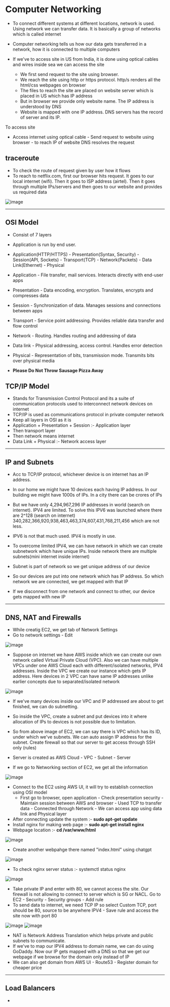 # Computer Networking

- To connect different systems at different locations, network is used. Using network we can transfer data. It is basically a group of networks which is called internet
- Computer networking tells us how our data gets transferred in a network, how it is connected to multiple computers

- If we've to access site in US from India, it is done using optical cables and wires inside sea we can access the site
  - We first send request to the site using browser.
  - We reach the site using http or https protocol. http/s renders all the html/css webpages on browser
  - The files to reach the site are placed on website server which is placed in US which has IP address
  - But in browser we provide only website name. The IP address is understood by DNS
  - Website is mapped with one IP address. DNS servers has the record of server and its IP.

To access site 
- Access internet using optical cable - Send request to website using browser - to reach IP of website DNS resolves the request


traceroute
-
- To check the route of request given by user how it flows
- To reach to netflix.com, first our browser hits request. It goes to our local internet (wifi). Then it goes to ISP address (airtel). Then it goes through multiple IPs/servers and then goes to our website and provides us required data

![image](https://github.com/user-attachments/assets/e65c2e1a-c42c-4344-81b0-bc79c70692f4)

---------------------------------------------------------------------------------------------------

OSI Model
-
- Consist of 7 layers
- Application is run by end user.
- Application(HTTP/HTTPS) - Presentation(Syntax, Security) - Session(API, Sockets) - Transport(TCP) - Network(Packets) - Data Link(Ethernet) - Physical

- Application - File transfer, mail services. Interacts directly with end-user apps
- Presentation - Data encoding, encryption. Translates, encrypts and compresses data
- Session - Synchronization of data. Manages sessions and connections between apps
- Transport - Service point addressing. Provides reliable data transfer and flow control
- Network - Routing. Handles routing and addressing of data
- Data link - Physical addressing, access control. Handles error detection
- Physical - Representation of bits, transmission mode. Transmits bits over physical media

- **Please Do Not Throw Sausage Pizza Away**

TCP/IP Model
-
- Stands for Transmission Control Protocol and its a suite of communication protocols used to interconnect network devices on internet
- TCP/IP is used as communications protocol in private computer network
- Keep all layers in OSI as it is
- Application + Presentation + Session :- Application layer
- Then transport layer
- Then network means internet
- Data Link + Physical :- Network access layer


---------------------------------------------------------------------------------------------------

IP and Subnets
-
-  Acc to TCP/IP protocol, whichever device is on internet has an IP address.
-  In our home we might have 10 devices each having IP address. In our building we might have 1000s of IPs. In a city there can be crores of IPs
-  But we have only 4,294,967,296 IP addresses in world (search on internet). IPV4 are limited. To solve this IPV6 was launched where there are 2^128 (search on internet) 340,282,366,920,938,463,463,374,607,431,768,211,456 which are not less.
- IPV6 is not that much used. IPV4 is mostly in use.
- To overcome limited IPV4, we can have network in which we can create subnetwork which have unique IPs. Inside network there are multiple subnets(mini internet inside internet)
- Subnet is part of network so we get unique address of our device

- So our devices are put into one network which has IP address. So which network we are connected, we get mapped with that IP
- If we disconnect from one network and connect to other, our device gets mapped with new IP

---------------------------------------------------------------------------------------------------

DNS, NAT and Firewalls
-
- While creatig EC2, we get tab of Network Settings
- Go to network settings - Edit

![image](https://github.com/user-attachments/assets/6f29511c-b728-41ec-8147-3340fc3d2609)

- Suppose on internet we have AWS inside which we can create our own network called Virtual Private Cloud (VPC). Also we can have multiple VPCs under one AWS Cloud each with different/isolated networks, IPV4 addresses. Inside the VPC we create our instance which gets IP address. Here devices in 2 VPC can have same IP addresses unlike earlier concepts due to separated/isolated network

![image](https://github.com/user-attachments/assets/054d077d-4717-43ef-86ce-387273d3e701)

- If we've many devices inside our VPC and IP addressed are about to get finished, we can do subnetting.
- So inside the VPC, create a subnet and put devices into it where allocation of IPs to devices is not possible due to limitation.

- So from above image of EC2, we can say there is VPC which has its ID, under which we've subnets. We can auto assign IP address for the subnet. Create firewall so that our server to get access through SSH only (rules)

- Server is created as AWS Cloud - VPC - Subnet - Server

- If we go to Networking section of EC2, we get all the information

![image](https://github.com/user-attachments/assets/48c31fc8-000d-487e-b339-8ede9853b248)

- Connect to the EC2 using AWS UI, it will try to establish connection using OSI model
  - First go to browser, open application - Check presentation security - Maintain session between AWS and browser - Used TCP to transfer data - Connected through Network - We can access app using data link and Physical layer
- After connecting update the system :- **sudo apt-get update**
- Install nginx for making web page :- **sudo apt-get install nginx**
- Webpage location :- **cd /var/www/html**

![image](https://github.com/user-attachments/assets/860c6160-12c5-49bc-bb10-83b59b4241e4)

- Create another webpahge there named "index.html" using chatgpt

![image](https://github.com/user-attachments/assets/50ba1b3d-22ed-4f89-b3fd-8d10762047bc)

- To check nginx server status :- systemctl status nginx

![image](https://github.com/user-attachments/assets/51d58af8-f70d-4114-863d-bb65137c59df)

- Take private IP and enter with 80, we cannot access the site. Our firewall is not allowing to connect to server which is SG or NACL. Go to EC2 - Security - Security groups - Add rule
- To send data to internet, we need TCP IP so select Custom TCP, port should be 80, source to be anywhere IPV4 - Save rule and access the site now with port 80

![image](https://github.com/user-attachments/assets/d8e9fa19-9c7f-489b-bff0-d906b12ba876)
![image](https://github.com/user-attachments/assets/a1173d4d-be42-4981-a355-23d4e08bab7a)

- NAT is Network Address Translation which helps private and public subnets to communicate.
- If we've to map our IPV4 address to domain name, we can do using GoDaddy. Now our IP gets mapped with a DNS so that we get our webpage if we browse for the domain only instead of IP
- We can also get domain from AWS UI - Route53 - Register domain for cheaper price

---------------------------------------------------------------------------------------------------

Load Balancers
-
- 

